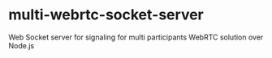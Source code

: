 # multi-webrtc-socket-server
Web Socket server for signaling for multi participants WebRTC solution over Node.js
